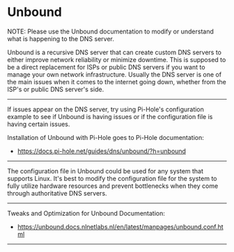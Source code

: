 # Unbound

NOTE: Please use the Unbound documentation to modify or understand what is happening to the DNS server.

Unbound is a recursive DNS server that can create custom DNS servers to either improve network reliability or minimize downtime. This is supposed to be a direct replacement for ISPs or public DNS servers if you want to manage your own network infrastructure. Usually the DNS server is one of the main issues when it comes to the internet going down, whether from the ISP's or public DNS server's side.

-----------------------------------------------------------------------

If issues appear on the DNS server, try using Pi-Hole's configuration example to see if Unbound is having issues or if the configuration file is having certain issues.

Installation of Unbound with Pi-Hole goes to Pi-Hole documentation:

- https://docs.pi-hole.net/guides/dns/unbound/?h=unbound

------------------------------------------------------------------------

The configuration file in Unbound could be used for any system that supports Linux. It's best to modify the configuration file for the system to fully utilize hardware resources and prevent bottlenecks when they come through authoritative DNS servers.

------------------------------------------------------------------------

Tweaks and Optimization for Unbound Documentation:

- https://unbound.docs.nlnetlabs.nl/en/latest/manpages/unbound.conf.html

------------------------------------------------------------------------
